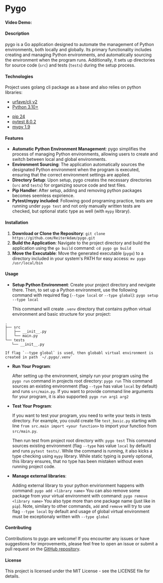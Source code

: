 # Pygo

#### Video Demo:  

#### Description

pygo is a Go application designed to automate the management of Python environments, both locally and globally. Its primary functionality includes creating and managing Python environments, and automatically sourcing the environment when the program runs. Additionally, it sets up directories for source code (`src`) and tests (`tests`) during the setup process.

#### Technologies
Project uses golang cli package as a base and also relies on python libraries:
* [urfave/cli v2](https://cli.urfave.org/)
* [Python 3.10+](https://www.python.org/)
- [pip 24](https://pypi.org/project/pip/)
- [pytest 8.0.2](https://docs.pytest.org/en/8.0.x/)
- [mypy 1.9](https://mypy-lang.org/)

#### Features

- **Automatic Python Environment Management**: pygo simplifies the process of managing Python environments, allowing users to create and switch between local and global environments.
- **Environment Sourcing**: The application automatically sources the designated Python environment when the program is executed, ensuring that the correct environment settings are applied.
- **Directory Setup**: Upon setup, pygo creates the necessary directories (`src` and `tests`) for organizing source code and test files.
- **Pip Handler**: After setup, adding and removing python packages becomes seemless expirience.
- **Pytest/mypy included**: Following good programing practice, tests are running under `pygo test` and not only manually written tests are checked, but optional static type as well (with `mypy` library).  


#### Installation

1. **Download or Clone the Repository**:
    `git clone https://github.com/ReiterAdam/pygo.git`
2. **Build the Application**:
    Navigate to the project directory and build the application using the `go build` command:
    `cd pygo go build`
3. **Move the Executable**:
    Move the generated executable (`pygo`) to a directory included in your system's PATH for easy access:
    `mv pygo /usr/local/bin`

#### Usage

- **Setup Python Environment**:
  Create your project directory and nevigate there. Then, to set up a Python environment, use the following command with required flag (`--type local` or `--type global`):
    `pygo setup --type local`

    This command will create `.venv` directory that contains python virtual environment and basic structure for your project:
```
.  
├── src  
│   ├── __init__.py  
│   └── main.py  
└── tests  
   └── __init__.py
```
    If flag `--type global` is used, then globabl virtual environment is created in path `~/.pygo/.venv`

- **Run Your Program**:
    
    After setting up the environment, simply run your program using the `pygo run` command in projects root directory:
    `pygo run`
    This command sources an existing environment (flag `--type` has value `local` by default) and runs `src/main.py`. If you want to provide command line arguments for your program, it is also supported:
    `pygo run arg1 arg2`
    
- **Test Your Program**:
    
    If you want to test your program, you need to write your tests in tests directory.
    For example, you could create file `test_basic.py` starting with line `from src.main import <your function>` to import your function from `src/main.py`.
    
    Then run test from project root directory with:
    `pygo test`
    This command sources existing environment (flag `--type` has value `local` by default) and runs `pytest tests/`. 
    While the command is running, it also kicks a type checking using `mypy` library. While static typing is purely optional, this library ensures, that no type has been mistaken without even running project code. 

- **Manage external libraries**:
  
  Adding external library to your python envirionment happens with command: 
  `pygo add <library name>`
  You can also remove some package from your virtual environment with command:
  `pygo remove <library name>`
  You also type more than one package name (just like in `pip`). 
  Note, similary to other commands, `add` and `remove` will try to use flag `--type local` by default and usage of global virtual environment must be exceptionaly written with `--type global`



#### Contributing

Contributions to pygo are welcome! If you encounter any issues or have suggestions for improvements, please feel free to open an issue or submit a pull request on the [GitHub repository](https://github.com/ReiterAdam/pygo).

#### License

This project is licensed under the MIT License - see the LICENSE file for details.